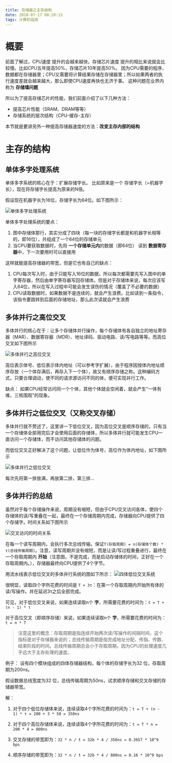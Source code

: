 ```yaml
---
title: 存储器之主存结构
date: 2018-07-17 08:28:13
tags: 计算机组成
---
```


# 概要
前面了解过，CPU速度 提升的会越来越快，存储芯片速度 提升的相比来说就会比较慢。比如CPU五年提高50%，存储芯片10年提高50%。
因为CPU需要的程序、数据都在存储器里；CPU又需要将计算结果存储在存储器里；所以如果两者的执行速度差就会越来越大，那么即使CPU速度再快也无济于事。
这种问题在业界内称为 **存储墙问题**

所以为了提高存储芯片的性能，我们前面介绍了以下几种方法：
* 提高芯片性能（SRAM、DRAM等等）
* 存储系统的层次结构（CPU-缓存-主存）

本节就是要讲另外一种提高存储器速度的方法：**改变主存内部的结构**


# 主存的结构

## 单体多字处理系统
单体多字系统的核心在于：扩展存储字长。
比如原来是一个 存储字长（=机器字长），现在将存储字长提高为原来的N倍。

假设现在机器字长为16位，存储字长为64位。如下图所示：

![单体多字处理系统](https://blog-1252749790.file.myqcloud.com/ComputerOrganization/%E5%8D%95%E4%BD%93%E5%A4%9A%E5%AD%97%E7%B3%BB%E7%BB%9F.png)

单体多字处理系统的要点：
1. 图中存储体那行，其实分成了四块（每一块的存储字长都是和机器字长相等的，即16位），共组成了一个64位的存储单元
2. 当CPU要获取数据时，先将 **一个存储单元内**的数据（即64位） 读到 **数据寄存器**中，下一次要用时可以直接用

这样就能提高存储器的带宽，但是它也有自己的缺点：
1. CPU每次写入时，由于只能写入16位的数据，所以每次都需要先写入图中的单字寄存器，然后由单字寄存器写回存储体。但是对于存储体来说，每次应该写入64位，所以在写入过程中可能会发生误伤的情况（覆盖了不必要的数据）
2. CPU读取数据时，如果数据不是连续的，就会产生浪费。比如读到一条指令，该指令要跳转到后面的存储地址，那么此次读就会产生浪费


## 多体并行之高位交叉
多体并行的核心在于：让多个存储体并行操作，每个存储体有各自独立的地址寄存器（MAR）、数据寄存器（MDR）、地址译码、驱动电路、读/写电路等等。而高位交叉如下图所示

![多体并行之高位交叉](https://blog-1252749790.file.myqcloud.com/ComputerOrganization/%E5%A4%9A%E4%BD%93%E7%B3%BB%E7%BB%9F%E4%B9%8B%E9%AB%98%E4%BD%8D%E4%BA%A4%E5%8F%89.png)

高位表示体号、低位表示体内地址（可以参考字扩展），由于程序因按体内地址顺序存放（一个体存满后，再存入下一个体），故又有顺序存储之称。这种编码方式，只要合理调动，使不同的请求源访问不同的体，便可实现并行工作。

缺点：
如果CPU经常访问同一个个体，其他个体就会空闲着，就会产生“一体有难，三核围观”的现象。

## 多体并行之低位交叉（又称交叉存储）
多体并行就不赘述了，这里讲一下低位交叉，因为高位交叉是顺序存储的，只有当一个存储体全部用完后才会使用后面的存储体，所以多体并行就可能发生CPU一直访问一个存储体，而不访问其他存储体的问题。

而低位交叉正好解决了这个问题，让低位作为体号，高位作为体内地址，如下图所示

![多体并行之低位交叉](https://blog-1252749790.file.myqcloud.com/ComputerOrganization/%E5%A4%9A%E4%BD%93%E7%B3%BB%E7%BB%9F%E4%B9%8B%E4%BD%8E%E4%BD%8D%E4%BA%A4%E5%8F%89.png)

每次先将第一排放满，再放第二排，第三排...

## 多体并行的总结
虽然对于每个存储操作来说，周期没有缩短，但由于CPU交叉访问各体，使四个存储体的读/写重叠在一起，最终在一个存储周期内完成，存储器向CPU提供了四个存储字。时间关系如下图所示

![交叉访问的时间关系](https://blog-1252749790.file.myqcloud.com/ComputerOrganization/%E4%BA%A4%E5%8F%89%E8%AE%BF%E9%97%AE%E7%9A%84%E6%97%B6%E9%97%B4%E5%85%B3%E7%B3%BB.png)

在每一个读写周期内，会执行多次总线传输。保证`T(存取周期) = n(存储体个数) * τ(总线传输周期)`。注意，读写周期并没有缩短，而是让读/写过程重叠进行，最终在一个存取周期内 **开始**（注意图，不是完成，而是启动存储体的时间，正好在一个存取周期内。），存储器最终向CPU提供了4个字节。

用流水线表示低位交叉的多体并行系统的图如下所示：
![四体低位交叉系统](https://blog-1252749790.file.myqcloud.com/ComputerOrganization/%E5%9B%9B%E4%BD%93%E4%BD%8E%E4%BD%8D%E4%BA%A4%E5%8F%89%E6%B5%81%E6%B0%B4%E7%BA%BF%E5%9B%BE.png)

很明显，读取四个字所花费的时间是 `T + 3τ`：在第一个存取周期内开始所有体的读/写操作。并在延迟3τ之后全部完成。

可见，对于低位交叉来说，如果连续读取n个 **字**，所需要花费的时间为：`t = T + (n - 1) * τ`

对于高位交叉（即顺序存储）来说，如果连续读取n个 **字**，所需要花费的时间为：`t = n * T`

> 注意这里的概念：存取周期是指连续开始两次读/写操作的间隔时间，这个指标是对于存储器来说的；总线传输周期是指完成地址分配、传指、传数、结束阶段的时间。总线传输周期总会小于存取周期，因为CPU的处理速度几乎远大于主存处理的速度。


例子：
设有四个模块组成的四体存储器结构，每个体的存储字长为32 位，存取周期为200ns。

假设数据总线宽度为32 位，总线传输周期为50ns，试求顺序存储和交叉存储的存储器带宽。

解：

1. 对于四个低位存储体来说，连续读取4个字所花费的时间为：`t = T + (n - 1) * τ = 200 + 3 * 50 = 350ns`
2. 对于四个高位存储体来说，连续读取4个字所花费的时间为：`t = T * n = 200 * 4 = 800ns`

1. 交叉存储的带宽即为：`32 * n / t = 32b * 4 / 350ns = 0.3657 * 10^9 bps`
2. 顺序存储的带宽即为：`32 * n / t = 32b * 4 / 800ns = 0.16 * 10^9 bps`